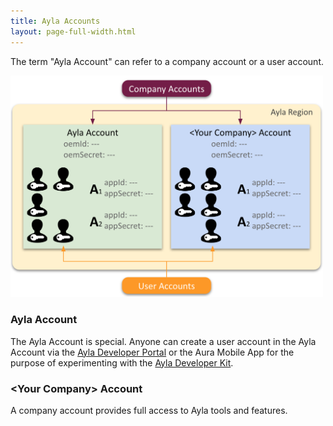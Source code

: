 ```yaml
---
title: Ayla Accounts
layout: page-full-width.html
---
```


The term "Ayla Account" can refer to a company account or a user account.

<img src="ayla-accounts.png" width="500">

### Ayla Account

The Ayla Account is special. Anyone can create a user account in the Ayla Account via the [Ayla Developer Portal](https://docs.aylanetworks.com/apps/ayla-developer-portal/) or the Aura Mobile App for the purpose of experimenting with the [Ayla Developer Kit](../ayla-developer-kit).

### &lt;Your Company&gt; Account

A company account provides full access to Ayla tools and features. 